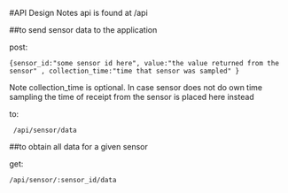 #API Design Notes
 api is found at /api

##to send sensor data to the application

post:
```
{sensor_id:"some sensor id here", value:"the value returned from the sensor" , collection_time:"time that sensor was sampled" }
```
Note collection_time is optional. In case sensor does not do own time sampling the time of receipt from the sensor is placed here instead

to:
 ```
  /api/sensor/data
 ```

##to obtain all data for a given sensor

get:
```
/api/sensor/:sensor_id/data
```
